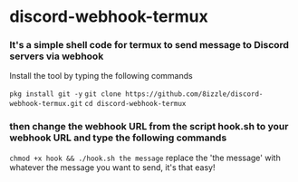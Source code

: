 # discord-webhook-termux

### It's a simple shell code for termux to send message to Discord servers via webhook


Install the tool by typing the following commands 

`pkg install git -y`
`git clone https://github.com/8izzle/discord-webhook-termux.git`
`cd discord-webhook-termux`

### then change the webhook URL from the script hook.sh to your webhook URL and type the following commands 
`chmod +x hook && ./hook.sh the message`
replace the 'the message' with whatever the message you want to send, it's that easy!

